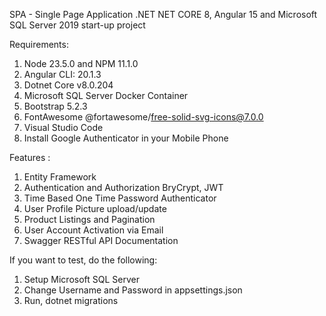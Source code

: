 SPA - Single Page Application
.NET NET CORE 8, Angular 15 and Microsoft SQL Server 2019 start-up project

Requirements:
1. Node 23.5.0 and NPM 11.1.0
2. Angular CLI: 20.1.3
3. Dotnet Core v8.0.204
4. Microsoft SQL Server Docker Container
5. Bootstrap 5.2.3
6. FontAwesome @fortawesome/free-solid-svg-icons@7.0.0
7. Visual Studio Code
8. Install Google Authenticator in your Mobile Phone

Features :
1. Entity Framework
2. Authentication and Authorization
   BryCrypt, JWT
3. Time Based One Time Password Authenticator
4. User Profile Picture upload/update
5. Product Listings and Pagination
6. User Account Activation via Email
7. Swagger RESTful API Documentation

If you want to test, do the following:
1. Setup Microsoft SQL Server
2. Change Username and Password in appsettings.json
3. Run, dotnet migrations